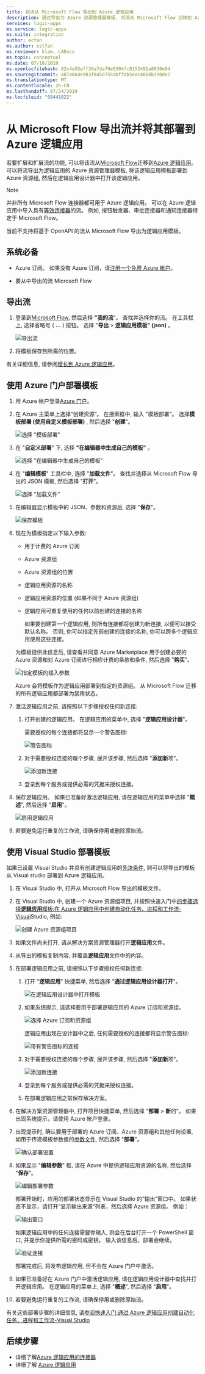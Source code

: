```yaml
---
title: 将流从 Microsoft Flow 导出到 Azure 逻辑应用
description: 通过导出为 Azure 资源管理器模板, 将流从 Microsoft Flow 迁移到 Azure 逻辑应用
services: logic-apps
ms.service: logic-apps
ms.suite: integration
author: ecfan
ms.author: estfan
ms.reviewer: klam, LADocs
ms.topic: conceptual
ms.date: 07/10/2019
ms.openlocfilehash: 82c4e55eff36a7da70e0304fc8152491a8030e04
ms.sourcegitcommit: a874064e903f845d755abffdb5eac4868b390de7
ms.translationtype: MT
ms.contentlocale: zh-CN
ms.lasthandoff: 07/24/2019
ms.locfileid: "68441022"
---
```

# <a name="export-flows-from-microsoft-flow-and-deploy-to-azure-logic-apps"></a>从 Microsoft Flow 导出流并将其部署到 Azure 逻辑应用

若要扩展和扩展流的功能, 可以将该流从[Microsoft Flow](https://flow.microsoft.com)迁移到[Azure 逻辑应用](../logic-apps/logic-apps-overview.md)。 可以将流导出为逻辑应用的 Azure 资源管理器模板, 将该逻辑应用模板部署到 Azure 资源组, 然后在逻辑应用设计器中打开该逻辑应用。

> [!NOTE]
> 并非所有 Microsoft Flow 连接器都可用于 Azure 逻辑应用。 可以在 Azure 逻辑应用中导入具有[等效连接器](../connectors/apis-list.md)的流。 例如, 按钮触发器、审批连接器和通知连接器特定于 Microsoft Flow。
>
> 当前不支持将基于 OpenAPI 的流从 Microsoft Flow 导出为逻辑应用模板。 

## <a name="prerequisites"></a>系统必备

* Azure 订阅。 如果没有 Azure 订阅，请[注册一个免费 Azure 帐户](https://azure.microsoft.com/free/)。

* 要从中导出的流 Microsoft Flow

## <a name="export-a-flow"></a>导出流

1. 登录到[Microsoft Flow](https://flow.microsoft.com), 然后选择 **"我的流**"。 查找并选择你的流。 在工具栏上, 选择省略号 ( **...** ) 按钮。 选择 "**导出** > **逻辑应用模板" (json)** 。

   ![导出流](./media/export-from-microsoft-flow-logic-app-template/export-flow.png)

1. 将模板保存到所需的位置。

有关详细信息, 请参阅[增长到 Azure 逻辑应用](https://flow.microsoft.com/blog/grow-up-to-logic-apps/)。

## <a name="deploy-template-by-using-the-azure-portal"></a>使用 Azure 门户部署模板

1. 用 Azure 帐户登录[Azure 门户](https://portal.azure.com)。

1. 在 Azure 主菜单上选择“创建资源”。 在搜索框中, 输入 "模板部署"。 选择**模板部署 (使用自定义模板部署)** , 然后选择 "**创建**"。

   ![选择 "模板部署"](./media/export-from-microsoft-flow-logic-app-template/select-template-deployment.png)

1. 在 "**自定义部署**" 下, 选择 **"在编辑器中生成自己的模板"** 。

   ![选择 "在编辑器中生成自己的模板"](./media/export-from-microsoft-flow-logic-app-template/build-template-in-editor.png)

1. 在 "**编辑模板**" 工具栏中, 选择 "**加载文件**"。 查找并选择从 Microsoft Flow 导出的 JSON 模板, 然后选择 "**打开**"。

   ![选择 "加载文件"](./media/export-from-microsoft-flow-logic-app-template/load-file.png)

1. 在编辑器显示模板中的 JSON、参数和资源后, 选择 "**保存**"。
  
   ![保存模板](./media/export-from-microsoft-flow-logic-app-template/save-template.png)

1. 现在为模板指定以下输入参数:

   * 用于计费的 Azure 订阅
   * Azure 资源组
   * Azure 资源组的位置
   * 逻辑应用资源的名称
   * 逻辑应用资源的位置 (如果不同于 Azure 资源组)
   * 逻辑应用可重复使用的任何以前创建的连接的名称

      如果要创建第一个逻辑应用, 则所有连接都将创建为新连接, 以便可以接受默认名称。 否则, 你可以指定先前创建的连接的名称, 你可以跨多个逻辑应用使用这些连接。

   为模板提供此信息后, 请查看并同意 Azure Marketplace 用于创建必要的 Azure 资源和对 Azure 订阅进行相应计费的条款和条件, 然后选择 "**购买**"。
  
   ![指定模板的输入参数](./media/export-from-microsoft-flow-logic-app-template/template-input-parameters.png)

   Azure 会将模板作为逻辑应用部署到指定的资源组。 从 Microsoft Flow 迁移的所有逻辑应用都部署为禁用状态。

1. 激活逻辑应用之前, 请按照以下步骤授权任何新连接:

   1. 打开创建的逻辑应用。 在逻辑应用的菜单中, 选择 "**逻辑应用设计器**"。

      需要授权的每个连接都将显示一个警告图标:

      ![警告图标](./media/export-from-microsoft-flow-logic-app-template/authorize-connections.png)

   1. 对于需要授权连接的每个步骤, 展开该步骤, 然后选择 "**添加新**项"。

      ![添加新连接](./media/export-from-microsoft-flow-logic-app-template/add-new-connection.png)

   1. 登录到每个服务或提供必需的凭据来授权连接。

1. 保存逻辑应用。 如果已准备好激活逻辑应用, 请在逻辑应用的菜单中选择 "**概述**", 然后选择 "**启用**"。

   ![启用逻辑应用](./media/export-from-microsoft-flow-logic-app-template/enable-logic-app.png)

1. 若要避免运行重复的工作流, 请确保停用或删除原始流。

## <a name="deploy-template-by-using-visual-studio"></a>使用 Visual Studio 部署模板

如果已设置 Visual Studio 并具有创建逻辑应用的[先决条件](../logic-apps/quickstart-create-logic-apps-with-visual-studio.md#prerequisites), 则可以将导出的模板从 Visual studio 部署到 Azure 逻辑应用。

1. 在 Visual Studio 中, 打开从 Microsoft Flow 导出的模板文件。

1. 在 Visual Studio 中, 创建一个 Azure 资源组项目, 并按照快速入门中[的步骤选择**逻辑应用**模板:在 Azure 逻辑应用中创建自动化任务、进程和工作流-Visual](../logic-apps/quickstart-create-logic-apps-with-visual-studio.md)Studio, 例如:

   ![创建 Azure 资源组项目](./media/export-from-microsoft-flow-logic-app-template/create-azure-resource-group-project.png)

1. 如果文件尚未打开, 请从解决方案资源管理器打开**逻辑应用**文件。

1. 从导出的模板复制内容, 并覆盖**逻辑应用**文件中的内容。

1. 在部署逻辑应用之前, 请按照以下步骤授权任何新连接:

   1. 打开 "**逻辑应用**" 快捷菜单, 然后选择 "**通过逻辑应用设计器打开**"。

      ![在逻辑应用设计器中打开模板](./media/export-from-microsoft-flow-logic-app-template/open-logic-app-designer.png)

   1. 如果系统提示, 请选择要用于部署逻辑应用的 Azure 订阅和资源组。

      ![选择 Azure 订阅和资源组](./media/export-from-microsoft-flow-logic-app-template/select-azure-subscription-resource-group-deployment.png)

      逻辑应用出现在设计器中之后, 任何需要授权的连接都将显示警告图标:

      ![带有警告图标的连接](./media/export-from-microsoft-flow-logic-app-template/authorize-connections-vs.png)

   1. 对于需要授权连接的每个步骤, 展开该步骤, 然后选择 "**添加新**项"。

      ![添加新连接](./media/export-from-microsoft-flow-logic-app-template/add-new-connection-vs.png)

   1. 登录到每个服务或提供必需的凭据来授权连接。

   1. 在部署逻辑应用之前保存解决方案。

1. 在解决方案资源管理器中, 打开项目快捷菜单, 然后选择 "**部署** > **新**的"。 如果出现系统提示，请使用 Azure 帐户登录。

1. 出现提示时, 确认要用于部署的 Azure 订阅、Azure 资源组和其他任何设置, 如用于传递模板参数值的[参数文件](../azure-resource-manager/resource-group-template-deploy.md#parameter-files), 然后选择 "**部署**"。

   ![确认部署设置](./media/export-from-microsoft-flow-logic-app-template/confirm-azure-subscription-resource-group-deployment.png)

1. 如果显示 "**编辑参数**" 框, 请在 Azure 中提供逻辑应用资源的名称, 然后选择 "**保存**"。  

   ![编辑部署参数](./media/export-from-microsoft-flow-logic-app-template/edit-parameters-deployment.png)

   部署开始时，应用的部署状态显示在 Visual Studio 的“输出”窗口中。 如果状态不显示，请打开“显示输出来源”列表，然后选择 Azure 资源组。 例如：

   ![输出窗口](./media/export-from-microsoft-flow-logic-app-template/output-window.png)

   如果逻辑应用中的任何连接需要你输入, 则会在后台打开一个 PowerShell 窗口, 并提示你提供所需的密码或密钥。 输入该信息后，部署会继续。

   ![验证连接](./media/export-from-microsoft-flow-logic-app-template/logic-apps-powershell-window.png)

   部署完成后, 将发布逻辑应用, 但不会在 Azure 门户中激活。

1. 如果已准备好在 Azure 门户中激活逻辑应用, 请在逻辑应用设计器中查找并打开逻辑应用。 在逻辑应用的菜单上, 选择 "**概述**", 然后选择 "**启用**"。

1. 若要避免运行重复的工作流, 请确保停用或删除原始流。

有关这些部署步骤的详细信息, 请[参阅快速入门:通过 Azure 逻辑应用创建自动化任务、进程和工作流-Visual Studio](../logic-apps/quickstart-create-logic-apps-with-visual-studio.md#deploy-to-Azure)

## <a name="next-steps"></a>后续步骤

* 详细了解[Azure 逻辑应用的连接器](../connectors/apis-list.md)
* 详细了解 [Azure 逻辑应用](../logic-apps/logic-apps-overview.md)
